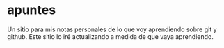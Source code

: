 # apuntes
Un sitio para mis notas personales de lo que voy aprendiendo sobre git y github.
Este sitio lo iré actualizando a medida de que vaya aprendiendo.
